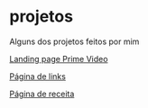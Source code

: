 # projetos
 Alguns dos projetos feitos por mim

 <a href="https://leonardodaf.github.io/projetos/landinpage-primevideo/">Landing page Prime Video</a>

<a href="https://leonardodaf.github.io/projetos/pagina-de-links/">Página de links</a>

<a href="https://leonardodaf.github.io/projetos/pagina-de-receita/">Página de receita</a>